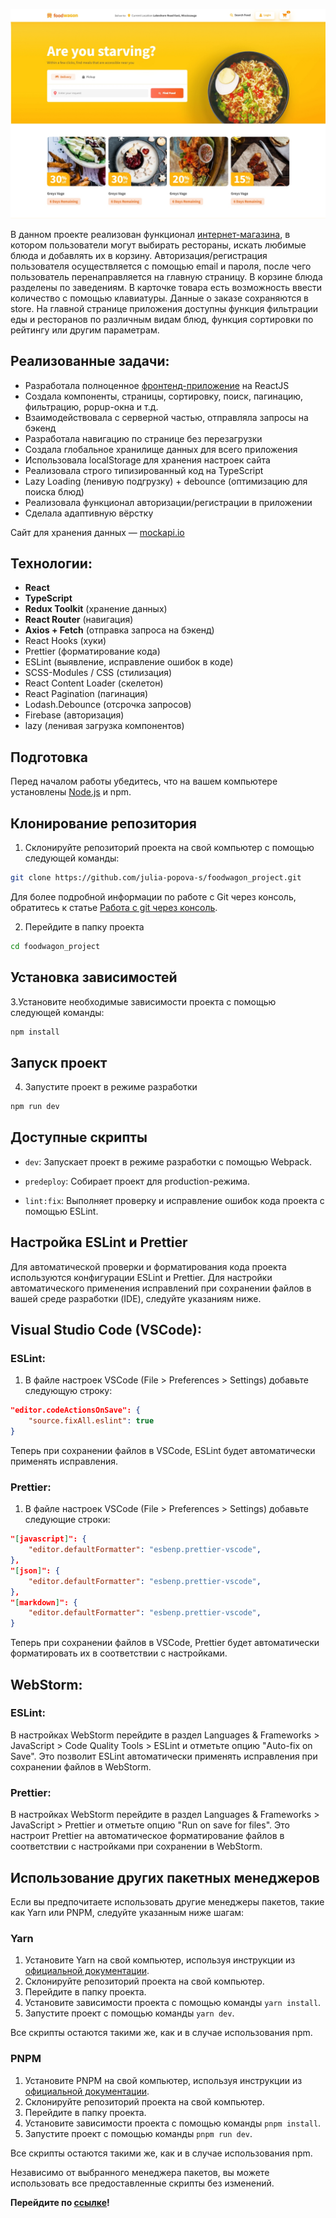 ![Preview](/public/preview.jpg)

В данном проекте реализован функционал [интернет-магазина](https://julia-popova-s.github.io/foodwagon-online-shop/), в котором пользователи могут выбирать рестораны, искать любимые блюда и добавлять их в корзину. Авторизация/регистрация пользователя осуществляется с помощью email и пароля, после чего пользователь перенаправляется на главную страницу. В корзине блюда разделены по заведениям. В карточке товара есть возможность ввести количество с помощью клавиатуры. Данные о заказе сохраняются в store. На главной странице приложения доступны функция фильтрации еды и ресторанов по различным видам блюд, функция сортировки по рейтингу или другим параметрам.

## Реализованные задачи:

- Разработала полноценное [фронтенд-приложение](https://julia-popova-s.github.io/foodwagon-online-shop/) на ReactJS
- Создала компоненты, страницы, сортировку, поиск, пагинацию, фильтрацию, popup-окна и т.д.
- Взаимодействовала с серверной частью, отправляла запросы на бэкенд
- Разработала навигацию по странице без перезагрузки
- Создала глобальное хранилище данных для всего приложения
- Использовала localStorage для хранения настроек сайта
- Реализовала строго типизированный код на TypeScript
- Lazy Loading (ленивую подгрузку) + debounce (оптимизацию для поиска блюд)
- Реализовала функционал авторизации/регистрации в приложении
- Сделала адаптивную вёрстку

Сайт для хранения данных — [mockapi.io](https://mockapi.io/)

## Технологии:

- **React**
- **TypeScript**
- **Redux Toolkit** (хранение данных)
- **React Router** (навигация)
- **Axios + Fetch** (отправка запроса на бэкенд)
- React Hooks (хуки)
- Prettier (форматирование кода)
- ESLint (выявление, исправление ошибок в коде)
- SCSS-Modules / CSS (стилизация)
- React Content Loader (скелетон)
- React Pagination (пагинация)
- Lodash.Debounce (отсрочка запросов)
- Firebase (авторизация)
- lazy (ленивая загрузка компонентов)

## Подготовка

Перед началом работы убедитесь, что на вашем компьютере установлены [Node.js](https://nodejs.org/en/) и npm.

## Клонирование репозитория

1. Склонируйте репозиторий проекта на свой компьютер с помощью следующей команды:

```bash
git clone https://github.com/julia-popova-s/foodwagon_project.git
```

Для более подробной информации по работе с Git через консоль, обратитесь к статье [Работа с git через консоль](https://htmlacademy.ru/blog/git/git-console).

2. Перейдите в папку проекта

```bash
cd foodwagon_project
```

## Установка зависимостей

3.Установите необходимые зависимости проекта с помощью следующей команды:

```bash
npm install
```

## Запуск проект

4.  Запустите проект в режиме разработки

```bash
npm run dev
```

## Доступные скрипты

- `dev`: Запускает проект в режиме разработки с помощью Webpack.

- `predeploy`: Собирает проект для production-режима.

- `lint:fix`: Выполняет проверку и исправление ошибок кода проекта с помощью ESLint.

## Настройка ESLint и Prettier

Для автоматической проверки и форматирования кода проекта используются конфигурации ESLint и Prettier. Для настройки автоматического применения исправлений при сохранении файлов в вашей среде разработки (IDE), следуйте указаниям ниже.

## Visual Studio Code (VSCode):

### ESLint:

1. В файле настроек VSCode (File > Preferences > Settings) добавьте следующую строку:

```json
"editor.codeActionsOnSave": {
    "source.fixAll.eslint": true
}
```

Теперь при сохранении файлов в VSCode, ESLint будет автоматически применять исправления.

### Prettier:

1. В файле настроек VSCode (File > Preferences > Settings) добавьте следующие строки:

```json
"[javascript]": {
    "editor.defaultFormatter": "esbenp.prettier-vscode",
},
"[json]": {
    "editor.defaultFormatter": "esbenp.prettier-vscode",
},
"[markdown]": {
    "editor.defaultFormatter": "esbenp.prettier-vscode",
}
```

Теперь при сохранении файлов в VSCode, Prettier будет автоматически форматировать их в соответствии с настройками.

## WebStorm:

### ESLint:

В настройках WebStorm перейдите в раздел Languages & Frameworks > JavaScript > Code Quality Tools > ESLint и отметьте опцию "Auto-fix on Save". Это позволит ESLint автоматически применять исправления при сохранении файлов в WebStorm.

### Prettier:

В настройках WebStorm перейдите в раздел Languages & Frameworks > JavaScript > Prettier и отметьте опцию "Run on save for files".
Это настроит Prettier на автоматическое форматирование файлов в соответствии с настройками при сохранении в WebStorm.

## Использование других пакетных менеджеров

Если вы предпочитаете использовать другие менеджеры пакетов, такие как Yarn или PNPM, следуйте указанным ниже шагам:

### Yarn

1. Установите Yarn на свой компьютер, используя инструкции из [официальной документации](https://yarnpkg.com/getting-started/install).
2. Склонируйте репозиторий проекта на свой компьютер.
3. Перейдите в папку проекта.
4. Установите зависимости проекта с помощью команды `yarn install`.
5. Запустите проект с помощью команды `yarn dev`.

Все скрипты остаются такими же, как и в случае использования npm.

### PNPM

1. Установите PNPM на свой компьютер, используя инструкции из [официальной документации](https://pnpm.io/installation).
2. Склонируйте репозиторий проекта на свой компьютер.
3. Перейдите в папку проекта.
4. Установите зависимости проекта с помощью команды `pnpm install`.
5. Запустите проект с помощью команды `pnpm run dev`.

Все скрипты остаются такими же, как и в случае использования npm.

Независимо от выбранного менеджера пакетов, вы можете использовать все предоставленные скрипты без изменений.

**Перейдите по [ссылке](https://julia-popova-s.github.io/foodwagon-online-shop/)!**
